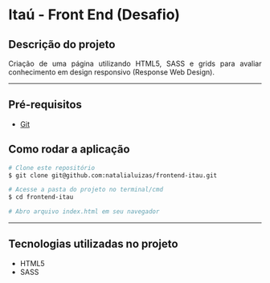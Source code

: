 # Itaú - Front End (Desafio)

## Descrição do projeto

<p align="justify">
Criação de uma página utilizando HTML5, SASS e grids para avaliar conhecimento em design responsivo (Response Web Design).
</p>

---

## Pré-requisitos

- [Git](https://git-scm.com/downloads)


## Como rodar a aplicação

```bash
# Clone este repositório
$ git clone git@github.com:natalialuizas/frontend-itau.git

# Acesse a pasta do projeto no terminal/cmd
$ cd frontend-itau

# Abro arquivo index.html em seu navegador

```

---

## Tecnologias utilizadas no projeto
  - HTML5
  - SASS 
